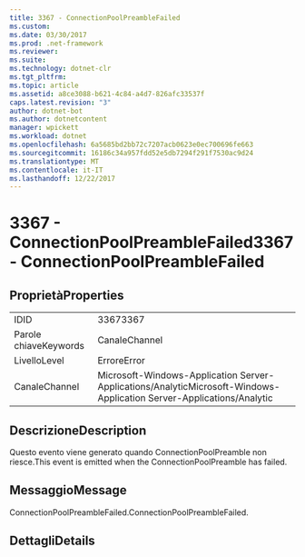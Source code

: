 ```yaml
---
title: 3367 - ConnectionPoolPreambleFailed
ms.custom: 
ms.date: 03/30/2017
ms.prod: .net-framework
ms.reviewer: 
ms.suite: 
ms.technology: dotnet-clr
ms.tgt_pltfrm: 
ms.topic: article
ms.assetid: a8ce3088-b621-4c84-a4d7-826afc33537f
caps.latest.revision: "3"
author: dotnet-bot
ms.author: dotnetcontent
manager: wpickett
ms.workload: dotnet
ms.openlocfilehash: 6a5685bd2bb72c7207acb0623e0ec700696fe663
ms.sourcegitcommit: 16186c34a957fdd52e5db7294f291f7530ac9d24
ms.translationtype: MT
ms.contentlocale: it-IT
ms.lasthandoff: 12/22/2017
---
```

# <a name="3367---connectionpoolpreamblefailed"></a><span data-ttu-id="c273d-102">3367 - ConnectionPoolPreambleFailed</span><span class="sxs-lookup"><span data-stu-id="c273d-102">3367 - ConnectionPoolPreambleFailed</span></span>
## <a name="properties"></a><span data-ttu-id="c273d-103">Proprietà</span><span class="sxs-lookup"><span data-stu-id="c273d-103">Properties</span></span>  
  
|||  
|-|-|  
|<span data-ttu-id="c273d-104">ID</span><span class="sxs-lookup"><span data-stu-id="c273d-104">ID</span></span>|<span data-ttu-id="c273d-105">3367</span><span class="sxs-lookup"><span data-stu-id="c273d-105">3367</span></span>|  
|<span data-ttu-id="c273d-106">Parole chiave</span><span class="sxs-lookup"><span data-stu-id="c273d-106">Keywords</span></span>|<span data-ttu-id="c273d-107">Canale</span><span class="sxs-lookup"><span data-stu-id="c273d-107">Channel</span></span>|  
|<span data-ttu-id="c273d-108">Livello</span><span class="sxs-lookup"><span data-stu-id="c273d-108">Level</span></span>|<span data-ttu-id="c273d-109">Errore</span><span class="sxs-lookup"><span data-stu-id="c273d-109">Error</span></span>|  
|<span data-ttu-id="c273d-110">Canale</span><span class="sxs-lookup"><span data-stu-id="c273d-110">Channel</span></span>|<span data-ttu-id="c273d-111">Microsoft-Windows-Application Server-Applications/Analytic</span><span class="sxs-lookup"><span data-stu-id="c273d-111">Microsoft-Windows-Application Server-Applications/Analytic</span></span>|  
  
## <a name="description"></a><span data-ttu-id="c273d-112">Descrizione</span><span class="sxs-lookup"><span data-stu-id="c273d-112">Description</span></span>  
 <span data-ttu-id="c273d-113">Questo evento viene generato quando ConnectionPoolPreamble non riesce.</span><span class="sxs-lookup"><span data-stu-id="c273d-113">This event is emitted when the ConnectionPoolPreamble has failed.</span></span>  
  
## <a name="message"></a><span data-ttu-id="c273d-114">Messaggio</span><span class="sxs-lookup"><span data-stu-id="c273d-114">Message</span></span>  
 <span data-ttu-id="c273d-115">ConnectionPoolPreambleFailed.</span><span class="sxs-lookup"><span data-stu-id="c273d-115">ConnectionPoolPreambleFailed.</span></span>  
  
## <a name="details"></a><span data-ttu-id="c273d-116">Dettagli</span><span class="sxs-lookup"><span data-stu-id="c273d-116">Details</span></span>
